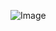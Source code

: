 ![Image](https://github.com/zqktlwi4fecvo6ri/Learning-Laravel/blob/Database-Task/images/Many%20to%20Many.png)
